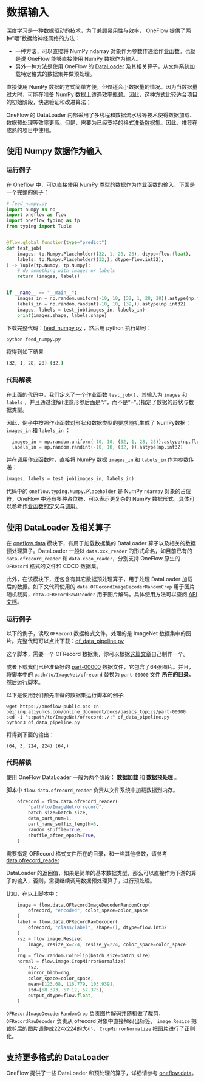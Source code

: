 # 数据输入
深度学习是一种数据驱动的技术，为了兼顾易用性与效率， OneFlow 提供了两种“喂”数据给神经网络的方法：

- 一种方法，可以直接将 NumPy ndarray 对象作为参数传递给作业函数。也就是说 OneFlow 能够直接使用 NumPy 数据作为输入。
- 另外一种方法是使用 OneFlow 的 [DataLoader](https://oneflow.readthedocs.io/en/master/data.html) 及其相关算子，从文件系统加载特定格式的数据集并做预处理。


直接使用 NumPy 数据的方式简单方便，但仅适合小数据量的情况。因为当数据量过大时，可能在准备 NumPy 数据上遭遇效率瓶颈。因此，这种方式比较适合项目的初始阶段，快速验证和改进算法；

OneFlow 的 DataLoader 内部采用了多线程和数据流水线等技术使得数据加载、数据预处理等效率更高。但是，需要为已经支持的格式[准备数据集](../extended_topics/how_to_make_ofdataset.md)。因此，推荐在成熟的项目中使用。


## 使用 Numpy 数据作为输入
### 运行例子

在 Oneflow 中，可以直接使用 NumPy 类型的数据作为作业函数的输入，下面是一个完整的例子：

```python
# feed_numpy.py
import numpy as np
import oneflow as flow
import oneflow.typing as tp
from typing import Tuple


@flow.global_function(type="predict")
def test_job(
    images: tp.Numpy.Placeholder((32, 1, 28, 28), dtype=flow.float),
    labels: tp.Numpy.Placeholder((32,), dtype=flow.int32),
) -> Tuple[tp.Numpy, tp.Numpy]:
    # do something with images or labels
    return (images, labels)


if __name__ == "__main__":
    images_in = np.random.uniform(-10, 10, (32, 1, 28, 28)).astype(np.float32)
    labels_in = np.random.randint(-10, 10, (32,)).astype(np.int32)
    images, labels = test_job(images_in, labels_in)
    print(images.shape, labels.shape)
```

下载完整代码：[feed_numpy.py](../code/basics_topics/feed_numpy.py) ，然后用 python 执行即可：

```bash
python feed_numpy.py
```
将得到如下结果
```bash
(32, 1, 28, 28) (32,)
```



### 代码解读
在上面的代码中，我们定义了一个作业函数 `test_job()`，其输入为 `images` 和 `labels` ，并且通过注解(注意形参后面是“:”，而不是“=”。)指定了数据的形状与数据类型。

因此，例子中按照作业函数对形状和数据类型的要求随机生成了 NumPy数据：`images_in` 和 `labels_in` ：
```python
  images_in = np.random.uniform(-10, 10, (32, 1, 28, 28)).astype(np.float32)
  labels_in = np.random.randint(-10, 10, (32, )).astype(np.int32)
```

并在调用作业函数时，直接将 NumPy 数据 `images_in` 和 `labels_in` 作为参数传递：
```python
images, labels = test_job(images_in, labels_in)
```

代码中的 `oneflow.typing.Numpy.Placeholder` 是 NumPy `ndarray` 对象的占位符，OneFlow 中还有多种占位符，可以表示更复杂的 NumPy 数据形式。具体可以参考[作业函数的定义与调用](../extended_topics/job_function_define_call.md)。

## 使用 DataLoader 及相关算子
在 [oneflow.data](https://oneflow.readthedocs.io/en/master/data.html) 模块下，有用于加载数据集的 DataLoader 算子以及相关的数据预处理算子。DataLoader 一般以 `data.xxx_reader` 的形式命名，如目前已有的 `data.ofrecord_reader` 和 `data.coco_reader`，分别支持 OneFlow 原生的 `OFRecord` 格式的文件和 COCO 数据集。

此外，在该模块下，还包含有其它数据预处理算子，用于处理 DataLoader 加载后的数据。如下文代码使用的 `data.OFRecordImageDecoderRandomCrop` 用于图片随机裁剪，`data.OFRecordRawDecoder` 用于图片解码。具体使用方法可以查阅 [API 文档](https://oneflow.readthedocs.io/en/master/index.html)。

### 运行例子
以下的例子，读取 `OFRecord` 数据格式文件，处理的是 ImageNet 数据集中的图片。完整代码可以点此下载：[of_data_pipeline.py](../code/basics_topics/of_data_pipeline.py)

这个脚本，需要一个 OFRecord 数据集，你可以根据[这篇文章](../extended_topics/how_to_make_ofdataset.md)自己制作一个。

或者下载我们已经准备好的 [part-00000](https://oneflow-public.oss-cn-beijing.aliyuncs.com/online_document/docs/basics_topics/part-00000) 数据文件，它包含了64张图片。并且，将脚本中的 `path/to/ImageNet/ofrecord` 替换为 `part-00000` 文件 **所在的目录**，然后运行脚本。

以下是使用我们预先准备的数据集运行脚本的例子:

```
wget https://oneflow-public.oss-cn-beijing.aliyuncs.com/online_document/docs/basics_topics/part-00000
sed -i "s:path/to/ImageNet/ofrecord:./:" of_data_pipeline.py
python3 of_data_pipeline.py
```

将得到下面的输出：
```
(64, 3, 224, 224) (64,)
```
### 代码解读
使用 OneFlow DataLoader 一般为两个阶段： **数据加载** 和 **数据预处理** 。

脚本中 `flow.data.ofrecord_reader` 负责从文件系统中加载数据到内存。
```python
    ofrecord = flow.data.ofrecord_reader(
        "path/to/ImageNet/ofrecord",
        batch_size=batch_size,
        data_part_num=1,
        part_name_suffix_length=5,
        random_shuffle=True,
        shuffle_after_epoch=True,
    )
```

需要指定 OFRecord 格式文件所在的目录，和一些其他参数，请参考 [data.ofrecord_reader](https://oneflow.readthedocs.io/en/master/data.html#oneflow.data.ofrecord_reader)

DataLoader 的返回值，如果是简单的基本数据类型，那么可以直接作为下游的算子的输入，否则，需要继续调用数据预处理算子，进行预处理。

比如，在以上脚本中：
```python
    image = flow.data.OFRecordImageDecoderRandomCrop(
        ofrecord, "encoded", color_space=color_space
    )
    label = flow.data.OFRecordRawDecoder(
        ofrecord, "class/label", shape=(), dtype=flow.int32
    )
    rsz = flow.image.Resize(
        image, resize_x=224, resize_y=224, color_space=color_space
    )
    rng = flow.random.CoinFlip(batch_size=batch_size)
    normal = flow.image.CropMirrorNormalize(
        rsz,
        mirror_blob=rng,
        color_space=color_space,
        mean=[123.68, 116.779, 103.939],
        std=[58.393, 57.12, 57.375],
        output_dtype=flow.float,
    )
```

`OFRecordImageDecoderRandomCrop` 负责图片解码并随机做了裁剪，`OFRecordRawDecoder` 负责从 ofrecord 对象中直接解码出标签， `image.Resize` 把裁剪后的图片调整成224x224的大小， `CropMirrorNormalize` 把图片进行了正则化。

## 支持更多格式的 DataLoader
OneFlow 提供了一些 DataLoader 和预处理的算子，详细请参考 [oneflow.data](https://oneflow.readthedocs.io/en/master/data.html)。
